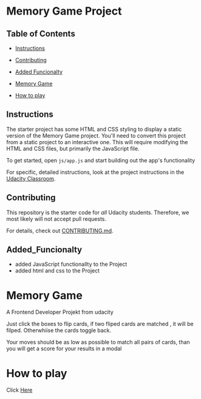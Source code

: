 # Memory Game Project

## Table of Contents

* [Instructions](#instructions)

* [Contributing](#contributing)

* [Added Funcionalty](#added_funcionalty)

* [Memory Game](#memory)

* [How to play](#how)

## Instructions

The starter project has some HTML and CSS styling to display a static version of the Memory Game project. You'll need to convert this project from a static project to an interactive one. This will require modifying the HTML and CSS files, but primarily the JavaScript file.

To get started, open `js/app.js` and start building out the app's functionality

For specific, detailed instructions, look at the project instructions in the [Udacity Classroom](https://classroom.udacity.com/me).

## Contributing

This repository is the starter code for _all_ Udacity students. Therefore, we most likely will not accept pull requests.

For details, check out [CONTRIBUTING.md](CONTRIBUTING.md).

## Added_Funcionalty

* added JavaScript functionallty to the Project
* added html and css to the Project

# Memory Game
A Frontend Developer Projekt from udacity

Just click the boxes to flip cards, if two fliped cards are matched , it will be filped. Otherwhiise the cards toggle back.

Your moves should be as low as possible to match all pairs of cards, than you will get a score for your results in a modal

# How to play

Click [Here](https://gasseklopper.github.io/memory-game/)
